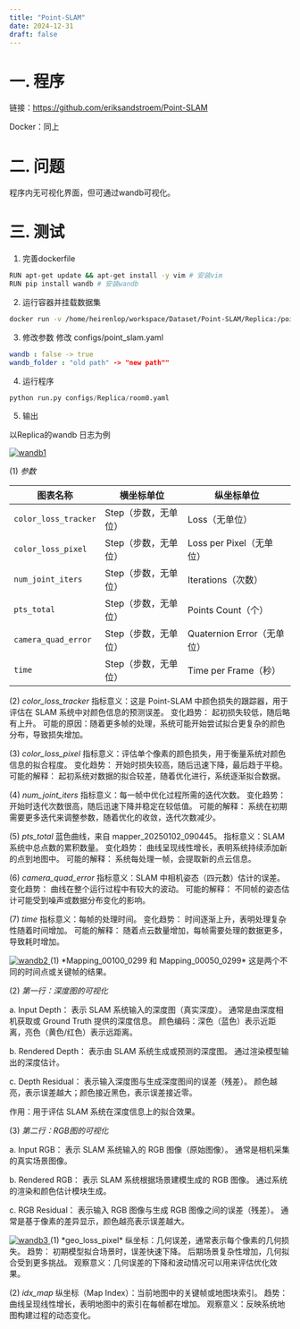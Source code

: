 ```yaml
---
title: "Point-SLAM"
date: 2024-12-31
draft: false
---
```


# 一. 程序

链接：<https://github.com/eriksandstroem/Point-SLAM>

Docker：同上

# 二. 问题

程序内无可视化界面，但可通过wandb可视化。

# 三. 测试
1. 完善dockerfile
```bash
RUN apt-get update && apt-get install -y vim # 安装vim 
RUN pip install wandb # 安装wandb
```

2. 运行容器并挂载数据集
```bash
docker run -v /home/heirenlop/workspace/Dataset/Point-SLAM/Replica:/point-slam/datasets/Replica -it --gpus all point-slam:latest
```

3. 修改参数
修改 configs/point_slam.yaml
```yaml
wandb : false -> true
wandb_folder : "old path" -> "new path""
```

4. 运行程序
```python
python run.py configs/Replica/room0.yaml
```

5. 输出

以Replica的wandb 日志为例

<a href="/images/work-record/wandb1.png" data-lightbox="point-slam">
  <img src="/images/work-record/wandb1.png" alt="wandb1" >
</a>

(1) *参数*

| 图表名称            | 横坐标单位         | 纵坐标单位                |
|---------------------|--------------------|---------------------------|
| `color_loss_tracker`| Step（步数，无单位）| Loss（无单位）            |
| `color_loss_pixel`  | Step（步数，无单位）| Loss per Pixel（无单位）  |
| `num_joint_iters`   | Step（步数，无单位）| Iterations（次数）        |
| `pts_total`         | Step（步数，无单位）| Points Count（个）        |
| `camera_quad_error` | Step（步数，无单位）| Quaternion Error（无单位）|
| `time`              | Step（步数，无单位）| Time per Frame（秒）      |


(2) *color_loss_tracker*
指标意义：这是 Point-SLAM 中颜色损失的跟踪器，用于评估在 SLAM 系统中对颜色信息的预测误差。
变化趋势：
起初损失较低，随后略有上升。
可能的原因：随着更多帧的处理，系统可能开始尝试拟合更复杂的颜色分布，导致损失增加。

(3) *color_loss_pixel*
指标意义：评估单个像素的颜色损失，用于衡量系统对颜色信息的拟合程度。
变化趋势：
开始时损失较高，随后迅速下降，最后趋于平稳。
可能的解释：
起初系统对数据的拟合较差，随着优化进行，系统逐渐拟合数据。

(4) *num_joint_iters*
指标意义：每一帧中优化过程所需的迭代次数。
变化趋势：
开始时迭代次数很高，随后迅速下降并稳定在较低值。
可能的解释：
系统在初期需要更多迭代来调整参数，随着优化的收敛，迭代次数减少。

(5) *pts_total*
蓝色曲线，来自 mapper_20250102_090445。
指标意义：SLAM 系统中总点数的累积数量。
变化趋势：
曲线呈现线性增长，表明系统持续添加新的点到地图中。
可能的解释：
系统每处理一帧，会提取新的点云信息。

(6) *camera_quad_error*
指标意义：SLAM 中相机姿态（四元数）估计的误差。
变化趋势：
曲线在整个运行过程中有较大的波动。
可能的解释：
不同帧的姿态估计可能受到噪声或数据分布变化的影响。

(7) *time*
指标意义：每帧的处理时间。
变化趋势：
时间逐渐上升，表明处理复杂性随着时间增加。
可能的解释：
随着点云数量增加，每帧需要处理的数据更多，导致耗时增加。

<a href="/images/work-record/wandb2.png" data-lightbox="point-slam">
  <img src="/images/work-record/wandb2.png" alt="wandb2" >
</a>
(1) *Mapping_00100_0299 和 Mapping_00050_0299*
这是两个不同的时间点或关键帧的结果。

(2) *第一行：深度图的可视化*

a. Input Depth：
表示 SLAM 系统输入的深度图（真实深度）。
通常是由深度相机获取或 Ground Truth 提供的深度信息。
颜色编码：深色（蓝色）表示近距离，亮色（黄色/红色）表示远距离。

b. Rendered Depth：
表示由 SLAM 系统生成或预测的深度图。
通过渲染模型输出的深度估计。

c. Depth Residual：
表示输入深度图与生成深度图间的误差（残差）。
颜色越亮，表示误差越大；颜色接近黑色，表示误差接近零。

作用：用于评估 SLAM 系统在深度信息上的拟合效果。

(3) *第二行：RGB图的可视化*

a. Input RGB：
表示 SLAM 系统输入的 RGB 图像（原始图像）。
通常是相机采集的真实场景图像。

b. Rendered RGB：
表示 SLAM 系统根据场景建模生成的 RGB 图像。
通过系统的渲染和颜色估计模块生成。

c. RGB Residual：
表示输入 RGB 图像与生成 RGB 图像之间的误差（残差）。
通常是基于像素的差异显示，颜色越亮表示误差越大。

<a href="/images/work-record/wandb3.png" data-lightbox="point-slam">
  <img src="/images/work-record/wandb3.png" alt="wandb3" >
</a>
(1) *geo_loss_pixel*
纵坐标：几何误差，通常表示每个像素的几何损失。
趋势：
初期模型拟合场景时，误差快速下降。
后期场景复杂性增加，几何拟合受到更多挑战。
观察意义：几何误差的下降和波动情况可以用来评估优化效果。

(2) *idx_map*
纵坐标（Map Index）：当前地图中的关键帧或地图块索引。
趋势：
曲线呈现线性增长，表明地图中的索引在每帧都在增加。
观察意义：反映系统地图构建过程的动态变化。

